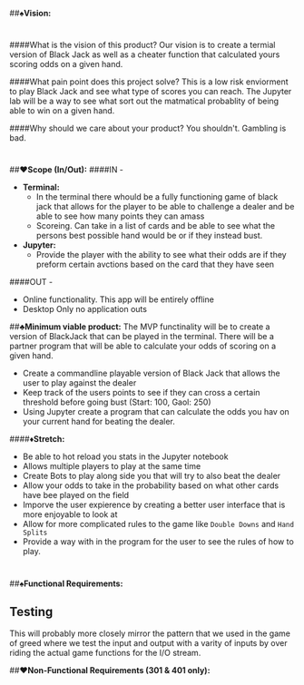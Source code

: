 ##**♠Vision:**
#
####What is the vision of this product?
    Our vision is to create a termial version of Black Jack as well as a cheater function that calculated yours scoring odds on a given hand.

####What pain point does this project solve?
    This is a low risk enviorment to play Black Jack and see what type of scores you can reach. The Jupyter lab will be a way to see what sort out the matmatical probablity of being able to win on a given hand.
    
####Why should we care about your product?
    You shouldn't. Gambling is bad.
#
##**♥Scope (In/Out):**
####IN - 
* **Terminal:**
    * In the terminal there whould be a fully functioning game of black jack that allows for the player to be able to challenge a dealer and be able to see how many points they can amass
    * Scoreing. Can take in a list of cards and be able to see what the persons best possible hand would be or if they instead bust.
* **Jupyter:**
    * Provide the player with the ability to see what their odds are if they preform certain avctions based on the card that they have seen

####OUT - 
* Online functionality. This app will be entirely offline
* Desktop Only no application outs
  
##**♣Minimum viable product:**
The MVP functinality will be to create a version of BlackJack that can be played in the terminal. There will be a partner program that will be able to calculate your odds of scoring on a given hand.
* Create a commandline playable version of Black Jack that allows the user to play against the dealer
* Keep track of the users points to see if they can cross a certain threshold before going bust (Start: 100, Gaol: 250)
* Using Jupyter create a program that can calculate the odds you hav on your current hand for beating the dealer.

####**♦Stretch:**
* Be able to hot reload you stats in the Jupyter notebook
* Allows multiple players to play at the same time
* Create Bots to play along side you that will try to also beat the dealer
* Allow your odds to take in the probability based on what other cards have bee played on the field
* Imporve the user expierence by creating a better user interface that is more enjoyable to look at
* Allow for more complicated rules to the game like `Double Downs` and `Hand Splits`
* Provide a way with in the program for the user to see the rules of how to play.
#
##**♠Functional Requirements:**
## **Testing**
This will probably more closely mirror the pattern that we used in the game of greed where we test the input and output with a varity of inputs by over riding the actual game functions for the I/O stream.

##**♥Non-Functional Requirements (301 & 401 only):**
